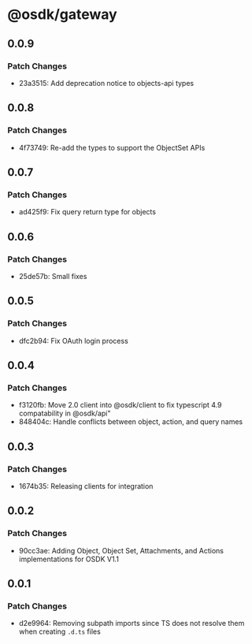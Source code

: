 # @osdk/gateway

## 0.0.9

### Patch Changes

- 23a3515: Add deprecation notice to objects-api types

## 0.0.8

### Patch Changes

- 4f73749: Re-add the types to support the ObjectSet APIs

## 0.0.7

### Patch Changes

- ad425f9: Fix query return type for objects

## 0.0.6

### Patch Changes

- 25de57b: Small fixes

## 0.0.5

### Patch Changes

- dfc2b94: Fix OAuth login process

## 0.0.4

### Patch Changes

- f3120fb: Move 2.0 client into @osdk/client to fix typescript 4.9 compatability in @osdk/api"
- 848404c: Handle conflicts between object, action, and query names

## 0.0.3

### Patch Changes

- 1674b35: Releasing clients for integration

## 0.0.2

### Patch Changes

- 90cc3ae: Adding Object, Object Set, Attachments, and Actions implementations for OSDK V1.1

## 0.0.1

### Patch Changes

- d2e9964: Removing subpath imports since TS does not resolve them when creating `.d.ts` files
